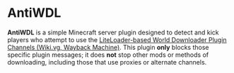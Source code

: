 # AntiWDL

**AntiWDL** is a simple Minecraft server plugin designed to detect and kick players who attempt to use the [LiteLoader-based World Downloader Plugin Channels (Wiki.vg, Wayback Machine)](https://web.archive.org/web/20241130182714/https://wiki.vg/Plugin_channels/World_downloader). This plugin **only** blocks those specific plugin messages; it does **not** stop other mods or methods of downloading, including those that use proxies or alternate channels.
